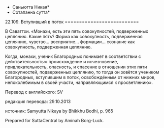 * Саньютта Никая*
* Сотапанна сутта*

22\.109\. Вступивший в поток
\=\=\=\=\=\=\=\=\=\=\=\=\=\=\=\=\=\=\=\=\=\=\=\=\=\=

В Саваттхи\. «Монахи, есть эти пять совокупностей, подверженных цеплянию\. Какие пять? Форма как совокупность, подверженная цеплянию, чувство… восприятие… формации… сознание как совокупность, подверженная цеплянию\.

Когда, монахи, ученик Благородных понимает в соответствии с действительностью происхождение и исчезновение, привлекательность, опасность, и спасение в отношении этих пяти совокупностей, подверженных цеплянию, то тогда он зовётся учеником Благородных, вступившим в поток, освобождённым от нижних миров, непоколебимым в своей участи, направляющимся к просветлению»\.

Перевод с английского: SV

редакция перевода: 29\.10\.2013

источник: Samyutta Nikaya by Bhikkhu Bodhi, p\. 965

Prepared for SuttaCentral by Aminah Borg\-Luck\.